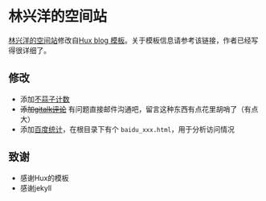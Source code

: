 # 林兴洋的空间站

[林兴洋的空间站](http://www.linxingyang.net)修改自[Hux blog 模板](http://huxpro.github.io)。关于模板信息请参考该链接，作者已经写得很详细了。

## 修改

* 添加[不蒜子计数](http://busuanzi.ibruce.info/)
* ~~添加[gitalk评论](https://github.com/gitalk)~~  有问题直接邮件沟通吧，留言这种东西有点花里胡哨了（有点大）
* 添加[百度统计](https://tongji.baidu.com/web/welcome/login)，在根目录下有个 `baidu_xxx.html`，用于分析访问情况



## 致谢

* 感谢Hux的模板
* 感谢jekyll
